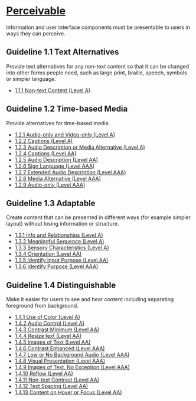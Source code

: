 # [Perceivable](Perceivable.md)
Information and user interface components must be presentable to users in ways they can perceive.
## Guideline 1.1 Text Alternatives
Provide text alternatives for any non-text content so that it can be changed into other forms people need, such as large print, braille, speech, symbols or simpler language.

* [1.1.1 Non-text Content (Level A)](Perceivable.md#1.1.1)
## Guideline 1.2 Time-based Media
Provide alternatives for time-based media.

* [1.2.1 Audio-only and Video-only (Level A)](Perceivable.md#1.2.1)
* [1.2.2 Captions (Level A)](Perceivable.md#1.2.2)
* [1.2.3 Audio Description or Media Alternative (Level A)](Perceivable.md#1.2.3)
* [1.2.4 Captions (Level AA)](Perceivable.md#1.2.4)
* [1.2.5 Audio Description (Level AA)](Perceivable.md#1.2.5)
* [1.2.6 Sign Language (Level AAA)](Perceivable.md#1.2.6)
* [1.2.7 Extended Audio Description (Level AAA)](Perceivable.md#1.2.7)
* [1.2.8 Media Alternative (Level AAA)](Perceivable.md#1.2.8)
* [1.2.9 Audio-only (Level AAA)]((Perceivable.md#1.2.9))
## Guideline 1.3 Adaptable
Create content that can be presented in different ways (for example simpler layout) without losing information or structure.
* [1.3.1 Info and Relationships (Level A)](Perceivable.md#1.3.1)
* [1.3.2 Meaningful Sequence (Level A)](Perceivable.md#1.3.2)
* [1.3.3 Sensory Characteristics (Level A)](Perceivable.md#1.3.3)
* [1.3.4 Orientation (Level AA)](Perceivable.md#1.3.4)
* [1.3.5 Identify Input Purpose (Level AA)](Perceivable.md#1.3.5)
* [1.3.6 Identify Purpose (Level AAA)](Perceivable.md#1.3.6)
## Guideline 1.4 Distinguishable
Make it easier for users to see and hear content including separating foreground from background.
* [1.4.1 Use of Color (Level A)](Perceivable.md#1.4.1)
* [1.4.2 Audio Control (Level A)](Perceivable.md#1.4.2)
* [1.4.3 Contrast Minimum (Level AA)](Perceivable.md#1.4.3)
* [1.4.4 Resize text (Level AA)](Perceivable.md#1.4.4)
* [1.4.5 Images of Text (Level AA)](Perceivable.md#1.4.5)
* [1.4.6 Contrast Enhanced (Level AAA)](Perceivable.md#1.4.6)
* [1.4.7 Low or No Background Audio (Level AAA)](Perceivable.md#1.4.7)
* [1.4.8 Visual Presentation (Level AAA)](Perceivable.md#1.4.8)
* [1.4.9 Images of Text, No Exception (Level AAA)](Perceivable.md#1.4.9)
* [1.4.10 Reflow (Level AA)](Perceivable.md#1.4.10)
* [1.4.11 Non-text Contrast (Level AA)](Perceivable.md#1.4.11)
* [1.4.12 Text Spacing (Level AA)](Perceivable.md#1.4.12)
* [1.4.13 Content on Hover or Focus (Level AA)](Perceivable.md#1.4.13)
